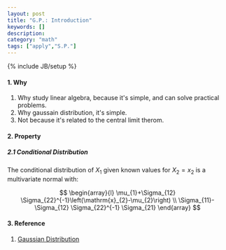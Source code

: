 ```yaml
---
layout: post
title: "G.P.: Introduction"
keywords: []
description: 
category: "math"
tags: ["apply","S.P."]
---
```

{% include JB/setup %}


#### 1. Why
1. Why study linear algebra, because it's simple, and can solve practical problems.
2. Why gaussain distribution, it's simple.
3. Not because it's related to the central limit therom.


#### 2. Property 

##### 2.1 Conditional Distribution

The conditional distribution of $X_1$ given known values for $X_2=x_2$ is a multivariate normal with:

$$
\begin{array}{l}
\mu_{1}+\Sigma_{12} \Sigma_{22}^{-1}\left(\mathrm{x}_{2}-\mu_{2}\right) \\ 
\Sigma_{11}-\Sigma_{12} \Sigma_{22}^{-1} \Sigma_{21}
\end{array}
$$













#### 3. Reference
1. [Gaussian Distribution](https://online.stat.psu.edu/stat505/lesson/6/6.1)

